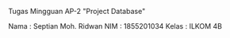 Tugas Mingguan AP-2 "Project Database"

Nama : Septian Moh. Ridwan
NIM : 1855201034
Kelas : ILKOM 4B
